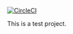 [![CircleCI](https://circleci.com/gh/dtiesling/ci-test.svg?style=svg&circle-token=25f397e2b3b9ac09beb1ae58114f08988e01c5e3)](https://circleci.com/gh/dtiesling/ci-test)

This is a test project.